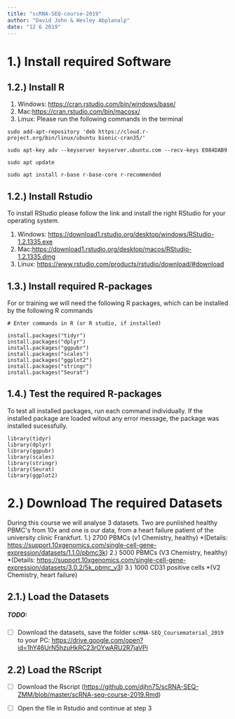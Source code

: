 ```yaml
---
title: "scRNA-SEQ-course-2019"
author: "David John & Wesley Abplanalp"
date: "12 6 2019"
---
```



# 1.) Install required Software
## 1.2.) Install R

1. Windows: <https://cran.rstudio.com/bin/windows/base/>
2. Mac:<https://cran.rstudio.com/bin/macosx/>
3. Linux: Please run the following commands in the terminal
```{shell}
sudo add-apt-repository 'deb https://cloud.r-project.org/bin/linux/ubuntu bionic-cran35/'

sudo apt-key adv --keyserver keyserver.ubuntu.com --recv-keys E084DAB9

sudo apt update

sudo apt install r-base r-base-core r-recommended
```

## 1.2.) Install Rstudio

To install RStudio please follow the link and install the right RStudio for your operating system.

1. Windows: <https://download1.rstudio.org/desktop/windows/RStudio-1.2.1335.exe>
2. Mac:<https://download1.rstudio.org/desktop/macos/RStudio-1.2.1335.dmg>
3. Linux: <https://www.rstudio.com/products/rstudio/download/#download>

## 1.3.) Install required R-packages

For or training we will need the following R packages, which can be installed by the following R commands
```{r}
# Enter commands in R (or R studio, if installed)

install.packages("tidyr")
install.packages("dplyr")
install.packages("ggpubr")
install.packages("scales")
install.packages("ggplot2")
install.packages("stringr")
install.packages("Seurat")

```


## 1.4.) Test the required R-packages

To test all installed packages, run each command individually. 
If the installed package are loaded witout any error message, the package was installed sucessfully. 
```{r}
library(tidyr)
library(dplyr)
library(ggpubr)
library(scales)
library(stringr)
library(Seurat)
library(ggplot2)
```

# 2.) Download The required Datasets

During this course we will analyse 3 datasets. Two are punlished healthy PBMC's from 10x and one is our data, from a heart failure patient of the university clinic Frankfurt.
1.) 2700 PBMCs (v1 Chemistry, healthy) 
*(Details: <https://support.10xgenomics.com/single-cell-gene-expression/datasets/1.1.0/pbmc3k>)
2.) 5000 PBMCs (V3 Chemistry, healthy) 
*(Details: <https://support.10xgenomics.com/single-cell-gene-expression/datasets/3.0.2/5k_pbmc_v3>)
3.) 1000 CD31 positive cells 
*(V2 Chemistry, heart failure)


## 2.1.) Load the Datasets
##### TODO:
- [ ] Download the datasets, save the folder `scRNA-SEQ_Coursematerial_2019` to your PC:
<https://drive.google.com/open?id=1hY46UrN5hzuHkRC23rOYwARU2R7jaVPi>


## 2.2) Load the RScript
-[ ] Download the Rscript (<https://github.com/djhn75/scRNA-SEQ-ZMM/blob/master/scRNA-seq-course-2019.Rmd>) 
-[ ] Open the file in Rstudio and continue at step 3




